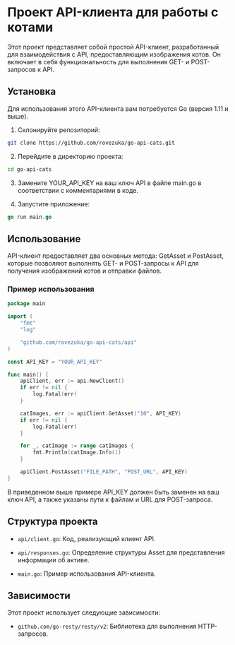 # Проект API-клиента для работы с котами

Этот проект представляет собой простой API-клиент, разработанный для взаимодействия с API, предоставляющим изображения котов. Он включает в себя функциональность для выполнения GET- и POST-запросов к API.

## Установка

Для использования этого API-клиента вам потребуется Go (версия 1.11 и выше).

1. Склонируйте репозиторий:

 ```bash
git clone https://github.com/rovezuka/go-api-cats.git
```

2. Перейдите в директорию проекта:
```bash
cd go-api-cats
```

3. Замените YOUR_API_KEY на ваш ключ API в файле main.go в соответствии с комментариями в коде.

4. Запустите приложение:
```go
go run main.go
```

## Использование
API-клиент предоставляет два основных метода: GetAsset и PostAsset, которые позволяют выполнять GET- и POST-запросы к API для получения изображений котов и отправки файлов.

### Пример использования
```go
package main

import (
	"fmt"
	"log"

	"github.com/rovezuka/go-api-cats/api"
)

const API_KEY = "YOUR_API_KEY"

func main() {
	apiClient, err := api.NewClient()
	if err != nil {
		log.Fatal(err)
	}

	catImages, err := apiClient.GetAsset("10", API_KEY)
	if err != nil {
		log.Fatal(err)
	}

	for _, catImage := range catImages {
		fmt.Println(catImage.Info())
	}

	apiClient.PostAsset("FILE_PATH", "POST_URL", API_KEY)
}
```

В приведенном выше примере API_KEY должен быть заменен на ваш ключ API, а также указаны пути к файлам и URL для POST-запроса.

## Структура проекта
- `api/client.go`: Код, реализующий клиент API.
- `api/responses.go`: Определение структуры Asset для представления информации об активе.

- `main.go`: Пример использования API-клиента.

## Зависимости
Этот проект использует следующие зависимости:

- `github.com/go-resty/resty/v2`: Библиотека для выполнения HTTP-запросов.
